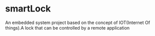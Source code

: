 # smartLock
An embedded system project based on the concept of IOT(Internet Of things).A lock that can be controlled by a remote application
